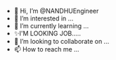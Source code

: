- 👋 Hi, I’m @NANDHUEngineer
- 👀 I’m interested in ...
- 🌱 I’m currently learning ...
- ✨I'M LOOKING JOB.....
- 💞️ I’m looking to collaborate on ...
- 📫 How to reach me ...

<!---
NANDHUEngineer/NANDHUEngineer is a ✨ special ✨ repository because its `README.md` (this file) appears on your GitHub profile.
You can click the Preview link to take a look at your changes.
--->

